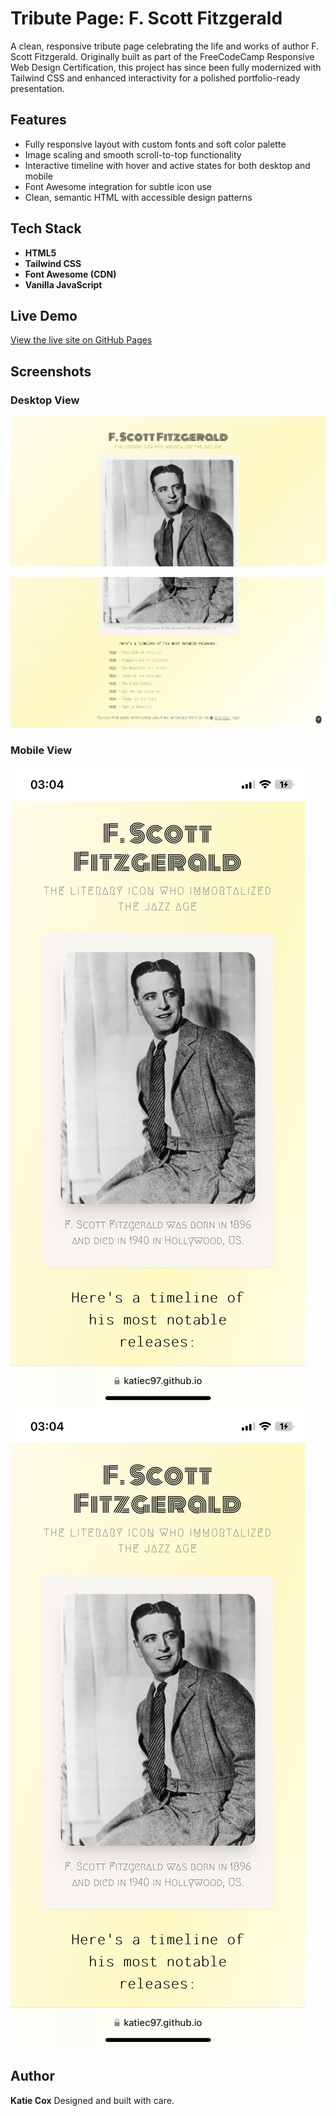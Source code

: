 # Tribute Page: F. Scott Fitzgerald

A clean, responsive tribute page celebrating the life and works of author F. Scott Fitzgerald. Originally built as part of the FreeCodeCamp Responsive Web Design Certification, this project has since been fully modernized with Tailwind CSS and enhanced interactivity for a polished portfolio-ready presentation.

## Features

- Fully responsive layout with custom fonts and soft color palette
- Image scaling and smooth scroll-to-top functionality
- Interactive timeline with hover and active states for both desktop and mobile
- Font Awesome integration for subtle icon use
- Clean, semantic HTML with accessible design patterns

## Tech Stack

- **HTML5**
- **Tailwind CSS**
- **Font Awesome (CDN)**
- **Vanilla JavaScript**

## Live Demo

[View the live site on GitHub Pages](https://katiec97.github.io/fitzgerald-tribute-page/)

## Screenshots

### Desktop View

![Desktop Screenshot of tribute page](./screenshots/fitzgerald-tribute-page-desktop-one.png)

![Desktop Screenshot of tribute page](./screenshots/fitzgerald-tribute-page-desktop-two.png)

### Mobile View

![Mobile Screenshot of tribute page](./screenshots/fitzgerald-tribute-page-mobile-one.png)
![Mobile Screenshot of tribute page](./screenshots/fitzgerald-tribute-page-mobile-one.png)

## Author

**Katie Cox**
Designed and built with care.
